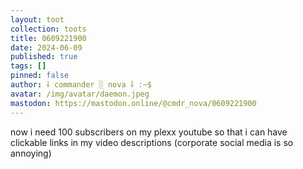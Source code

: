 ```yaml
---
layout: toot
collection: toots
title: 0609221900
date: 2024-06-09
published: true
tags: []
pinned: false
author: ⸸ commander ░ nova ⸸ :~$
avatar: /img/avatar/daemon.jpeg
mastodon: https://mastodon.online/@cmdr_nova/0609221900
---
```


now i need 100 subscribers on my plexx youtube so that i can have clickable links in my video descriptions (corporate social media is so annoying)
